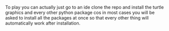 To play you can actually just go to an ide clone the repo and install the turtle graphics and every other python package cos in most cases you will be asked to 
install all the packages at once so that every other thing will automatically work after installation.












